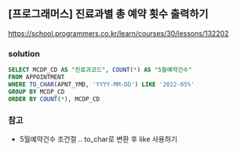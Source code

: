 ## [프로그래머스] 진료과별 총 예약 횟수 출력하기
https://school.programmers.co.kr/learn/courses/30/lessons/132202

### solution
```sql
SELECT MCDP_CD AS "진료과코드", COUNT(*) AS "5월예약건수"
FROM APPOINTMENT
WHERE TO_CHAR(APNT_YMD, 'YYYY-MM-DD') LIKE '2022-05%'
GROUP BY MCDP_CD
ORDER BY COUNT(*), MCDP_CD
```

### 참고
- 5월예약건수 조건절 .. to_char로 변환 후 like 사용하기